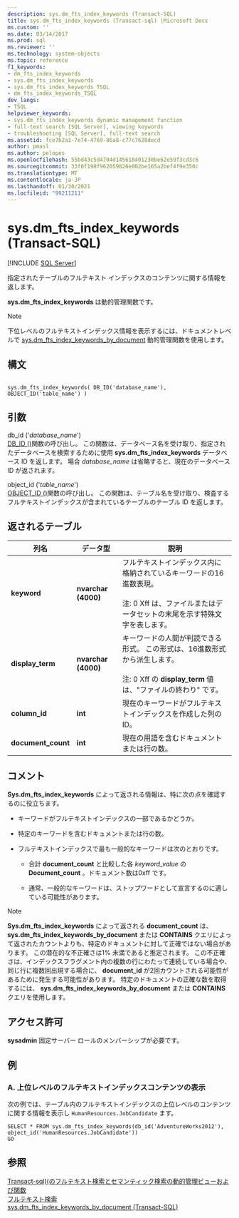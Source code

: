 ```yaml
---
description: sys.dm_fts_index_keywords (Transact-SQL)
title: sys.dm_fts_index_keywords (Transact-sql) |Microsoft Docs
ms.custom: ''
ms.date: 03/14/2017
ms.prod: sql
ms.reviewer: ''
ms.technology: system-objects
ms.topic: reference
f1_keywords:
- dm_fts_index_keywords
- sys.dm_fts_index_keywords
- sys.dm_fts_index_keywords_TSQL
- dm_fts_index_keywords_TSQL
dev_langs:
- TSQL
helpviewer_keywords:
- sys.dm_fts_index_keywords dynamic management function
- full-text search [SQL Server], viewing keywords
- troubleshooting [SQL Server], full-text search
ms.assetid: fce7b2a1-7e74-4769-86a8-c77c7628decd
author: pmasl
ms.author: pelopes
ms.openlocfilehash: 55bd43c5d4704d145618401230be62e59f3cd3c6
ms.sourcegitcommit: 33f0f190f962059826e002be165a2bef4f9e350c
ms.translationtype: MT
ms.contentlocale: ja-JP
ms.lasthandoff: 01/30/2021
ms.locfileid: "99211211"
---
```

# <a name="sysdm_fts_index_keywords-transact-sql"></a>sys.dm_fts_index_keywords (Transact-SQL)
[!INCLUDE [SQL Server](../../includes/applies-to-version/sqlserver.md)]

  指定されたテーブルのフルテキスト インデックスのコンテンツに関する情報を返します。  
  
 **sys.dm_fts_index_keywords** は動的管理関数です。  
  
> [!NOTE]  
>  下位レベルのフルテキストインデックス情報を表示するには、ドキュメントレベルで [sys.dm_fts_index_keywords_by_document](../../relational-databases/system-dynamic-management-views/sys-dm-fts-index-keywords-by-document-transact-sql.md) 動的管理関数を使用します。  
  
## <a name="syntax"></a>構文  
  
```  
  
sys.dm_fts_index_keywords( DB_ID('database_name'), OBJECT_ID('table_name') )  
```  
  
## <a name="arguments"></a>引数  
 db_id ('*database_name*')  
 [DB_ID ()](../../t-sql/functions/db-id-transact-sql.md)関数の呼び出し。 この関数は、データベース名を受け取り、指定されたデータベースを検索するために使用 **sys.dm_fts_index_keywords** データベース ID を返します。 場合 *database_name* は省略すると、現在のデータベース ID が返されます。  
  
 object_id ('*table_name*')  
 [OBJECT_ID ()](../../t-sql/functions/object-id-transact-sql.md)関数の呼び出し。 この関数は、テーブル名を受け取り、検査するフルテキストインデックスが含まれているテーブルのテーブル ID を返します。  
  
## <a name="table-returned"></a>返されるテーブル  
  
|列名|データ型|説明|  
|-----------------|---------------|-----------------|  
|**keyword**|**nvarchar (4000)**|フルテキストインデックス内に格納されているキーワードの16進数表現。<br /><br /> 注: 0 Xff は、ファイルまたはデータセットの末尾を示す特殊文字を表します。|  
|**display_term**|**nvarchar (4000)**|キーワードの人間が判読できる形式。 この形式は、16進数形式から派生します。<br /><br /> 注: 0 Xff の **display_term** 値は、"ファイルの終わり" です。|  
|**column_id**|**int**|現在のキーワードがフルテキストインデックスを作成した列の ID。|  
|**document_count**|**int**|現在の用語を含むドキュメントまたは行の数。|  
  
## <a name="remarks"></a>コメント  
 **Sys.dm_fts_index_keywords** によって返される情報は、特に次の点を確認するのに役立ちます。  
  
-   キーワードがフルテキストインデックスの一部であるかどうか。  
  
-   特定のキーワードを含むドキュメントまたは行の数。  
  
-   フルテキストインデックスで最も一般的なキーワードは次のとおりです。  
  
    -   合計 **document_count** と比較した各 *keyword_value* の **Document_count** 。ドキュメント数は0xff です。  
  
    -   通常、一般的なキーワードは、ストップワードとして宣言するのに適している可能性があります。  
  
> [!NOTE]  
>  **Sys.dm_fts_index_keywords** によって返される **document_count** は、 **sys.dm_fts_index_keywords_by_document** または **CONTAINS** クエリによって返されたカウントよりも、特定のドキュメントに対して正確ではない場合があります。 この潜在的な不正確さは1% 未満であると推定されます。 この不正確さは、インデックスフラグメント内の複数の行にわたって連続している場合や、同じ行に複数回出現する場合に、 **document_id** が2回カウントされる可能性があるために発生する可能性があります。 特定のドキュメントの正確な数を取得するには、 **sys.dm_fts_index_keywords_by_document** または **CONTAINS** クエリを使用します。  
  
## <a name="permissions"></a>アクセス許可  
 **sysadmin** 固定サーバー ロールのメンバーシップが必要です。  
  
## <a name="examples"></a>例  
  
### <a name="a-displaying-high-level-full-text-index-content"></a>A. 上位レベルのフルテキストインデックスコンテンツの表示  
 次の例では、テーブル内のフルテキストインデックスの上位レベルのコンテンツに関する情報を表示し `HumanResources.JobCandidate` ます。  
  
```  
SELECT * FROM sys.dm_fts_index_keywords(db_id('AdventureWorks2012'), object_id('HumanResources.JobCandidate'))  
GO  
```  
  
## <a name="see-also"></a>参照  
 [Transact-sql&#41;&#40;のフルテキスト検索とセマンティック検索の動的管理ビューおよび関数 ](../../relational-databases/system-dynamic-management-views/full-text-and-semantic-search-dynamic-management-views-functions.md)   
 [フルテキスト検索](../../relational-databases/search/full-text-search.md)   
 [sys.dm_fts_index_keywords_by_document &#40;Transact-SQL&#41;](../../relational-databases/system-dynamic-management-views/sys-dm-fts-index-keywords-by-document-transact-sql.md)  
  
  
